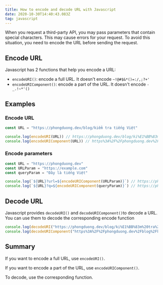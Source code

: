 ```yaml
---
title: How to encode and decode URL with Javascript
date: 2020-10-30T14:40:43.083Z
tag: javascript
---
```

When you request a third-party API, you may pass parameters that contain special characters. This may cause errors for your request. To avoid this situation, you need to encode the URL before sending the request. 

## Encode URL

Javascript has 2 functions that help you encode a URL:

* `encodeURI()`: encode a full URL. It doesn't encode `~!@#$&*()=:/,;?+'` 
* `encodeURIComponent()`: encode a part of the URL. It doesn't encode `-_.!~*'()` 

## Examples

### Encode URL

```javascript
const URL = "https://phongduong.dev/blog/kiểm tra tiếng Việt"

console.log(encodeURI(URL)) // https://phongduong.dev/blog/ki%E1%BB%83m%20tra%20ti%E1%BA%BFng%20Vi%E1%BB%87t
console.log(encodeURIComponent(URL)) // https%3A%2F%2Fphongduong.dev%2Fblog%2Fki%E1%BB%83m%20tra%20ti%E1%BA%BFng%20Vi%E1%BB%87t
```

### Encode parameters

```javascript
const URL = "https://phongduong.dev"
const URLParam = "https://example.com"
const queryParam = "Đây là tiếng Việt"

console.log(`${URL}?url=${encodeURIComponent(URLParam)}`) // https://phongduong.dev?url=https%3A%2F%2Fexample.com
console.log(`${URL}?q=${encodeURIComponent(queryParam)}`) // https://phongduong.dev?q=%C4%90%C3%A2y%20l%C3%A0%20ti%E1%BA%BFng%20Vi%E1%BB%87t
```

## Decode URL

Javascript provides `decodeURI()` and `decodeURIComponent()`to decode a URL. You can use them to decode the corresponding encode function

```javascript
console.log(decodeURI("https://phongduong.dev/blog/ki%E1%BB%83m%20tra%20ti%E1%BA%BFng%20Vi%E1%BB%87t")) // https://phongduong.dev/blog/kiểm tra tiếng Việt
console.log(decodeURIComponent("https%3A%2F%2Fphongduong.dev%2Fblog%2Fki%E1%BB%83m%20tra%20ti%E1%BA%BFng%20Vi%E1%BB%87t")) // https://phongduong.dev/blog/kiểm tra tiếng Việt
```

## Summary

If you want to encode a full URL, use `encodeURI()`. 

If you want to encode a part of the URL, use `encodeURIComponent()`. 

To decode, use the corresponding function.